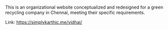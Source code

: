 This is an organizational website conceptualized and redesigned for a green recycling company in Chennai, meeting their specific requirements.

Link: https://simplykarthic.me/vidhai/
